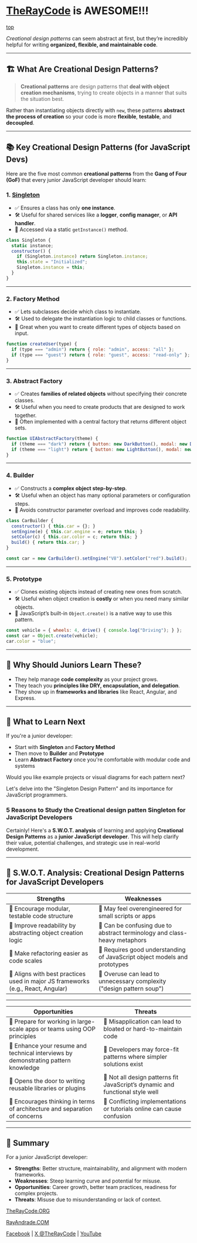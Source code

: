 # [TheRayCode](../../../README.md) is AWESOME!!!

[top](../README.md)

 *Creational design patterns* can seem abstract at first, but they’re incredibly helpful for writing **organized, flexible, and maintainable code**.

---

## 🏗️ What Are Creational Design Patterns?

> **Creational patterns** are design patterns that **deal with object creation mechanisms**, trying to create objects in a manner that suits the situation best.

Rather than instantiating objects directly with `new`, these patterns **abstract the process of creation** so your code is more **flexible**, **testable**, and **decoupled**.

---

## 📚 Key Creational Design Patterns (for JavaScript Devs)

Here are the five most common **creational patterns** from the **Gang of Four (GoF)** that every junior JavaScript developer should learn:

### 1.  [**Singleton**](./Singleton/README.md) 

* ✅ Ensures a class has only **one instance**.
* 🛠 Useful for shared services like a **logger**, **config manager**, or **API handler**.
* 🔑 Accessed via a static `getInstance()` method.

```javascript
class Singleton {
  static instance;
  constructor() {
    if (Singleton.instance) return Singleton.instance;
    this.state = "Initialized";
    Singleton.instance = this;
  }
}
```

---

### 2. **Factory Method**

* ✅ Lets subclasses decide which class to instantiate.
* 🛠 Used to delegate the instantiation logic to child classes or functions.
* 🔑 Great when you want to create different types of objects based on input.

```javascript
function createUser(type) {
  if (type === "admin") return { role: "admin", access: "all" };
  if (type === "guest") return { role: "guest", access: "read-only" };
}
```

---

### 3. **Abstract Factory**

* ✅ Creates **families of related objects** without specifying their concrete classes.
* 🛠 Useful when you need to create products that are designed to work together.
* 🔑 Often implemented with a central factory that returns different object sets.

```javascript
function UIAbstractFactory(theme) {
  if (theme === "dark") return { button: new DarkButton(), modal: new DarkModal() };
  if (theme === "light") return { button: new LightButton(), modal: new LightModal() };
}
```

---

### 4. **Builder**

* ✅ Constructs a **complex object step-by-step**.
* 🛠 Useful when an object has many optional parameters or configuration steps.
* 🔑 Avoids constructor parameter overload and improves code readability.

```javascript
class CarBuilder {
  constructor() { this.car = {}; }
  setEngine(e) { this.car.engine = e; return this; }
  setColor(c) { this.car.color = c; return this; }
  build() { return this.car; }
}

const car = new CarBuilder().setEngine("V8").setColor("red").build();
```

---

### 5. **Prototype**

* ✅ Clones existing objects instead of creating new ones from scratch.
* 🛠 Useful when object creation is **costly** or when you need many similar objects.
* 🔑 JavaScript’s built-in `Object.create()` is a native way to use this pattern.

```javascript
const vehicle = { wheels: 4, drive() { console.log("Driving"); } };
const car = Object.create(vehicle);
car.color = "blue";
```

---

## 🧠 Why Should Juniors Learn These?

* They help manage **code complexity** as your project grows.
* They teach you **principles like DRY, encapsulation, and delegation**.
* They show up in **frameworks and libraries** like React, Angular, and Express.

---

## 🧭 What to Learn Next

If you're a junior developer:

* Start with **Singleton** and **Factory Method**
* Then move to **Builder** and **Prototype**
* Learn **Abstract Factory** once you're comfortable with modular code and systems

Would you like example projects or visual diagrams for each pattern next?



Let's delve into the "Singleton Design Pattern" and its importance for JavaScript programmers.

### **5 Reasons to Study the Creational design patten Singleton for JavaScript Developers**

Certainly! Here's a **S.W\.O.T. analysis** of learning and applying **Creational Design Patterns** as a **junior JavaScript developer**. This will help clarify their value, potential challenges, and strategic use in real-world development.

---

## 🧠 **S.W\.O.T. Analysis: Creational Design Patterns for JavaScript Developers**

| **S**trengths                                                                    | **W**eaknesses                                                            |
| -------------------------------------------------------------------------------- | ------------------------------------------------------------------------- |
| 🔹 Encourage modular, testable code structure                                    | 🔹 May feel overengineered for small scripts or apps                      |
| 🔹 Improve readability by abstracting object creation logic                      | 🔹 Can be confusing due to abstract terminology and class-heavy metaphors |
| 🔹 Make refactoring easier as code scales                                        | 🔹 Requires good understanding of JavaScript object models and prototypes |
| 🔹 Aligns with best practices used in major JS frameworks (e.g., React, Angular) | 🔹 Overuse can lead to unnecessary complexity ("design pattern soup")     |

---

| **O**pportunities                                                                  | **T**hreats                                                                   |
| ---------------------------------------------------------------------------------- | ----------------------------------------------------------------------------- |
| 🔹 Prepare for working in large-scale apps or teams using OOP principles           | 🔹 Misapplication can lead to bloated or hard-to-maintain code                |
| 🔹 Enhance your resume and technical interviews by demonstrating pattern knowledge | 🔹 Developers may force-fit patterns where simpler solutions exist            |
| 🔹 Opens the door to writing reusable libraries or plugins                         | 🔹 Not all design patterns fit JavaScript’s dynamic and functional style well |
| 🔹 Encourages thinking in terms of architecture and separation of concerns         | 🔹 Conflicting implementations or tutorials online can cause confusion        |

---

## 🎯 Summary

For a junior JavaScript developer:

* **Strengths**: Better structure, maintainability, and alignment with modern frameworks.
* **Weaknesses**: Steep learning curve and potential for misuse.
* **Opportunities**: Career growth, better team practices, readiness for complex projects.
* **Threats**: Misuse due to misunderstanding or lack of context.



  

[TheRayCode.ORG](https://www.TheRayCode.org)  

[RayAndrade.COM](https://www.RayAndrade.com)

[Facebook](https://www.facebook.com@TheRayCode/) | [X @TheRayCode](https://www.x.com@TheRayCode/) | [YouTube](https://www.youtube.com@TheRayCode/)


